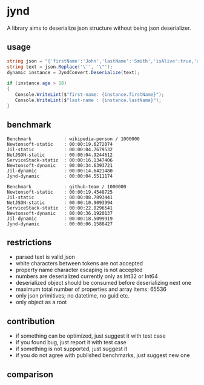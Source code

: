 # jynd

A library aims to deserialize json structure without being json deserializer.

## usage

```` csharp
string json = "{'firstName':'John','lastName':'Smith','isAlive':true,'age':25}";
string text = json.Replace('\'', '\"');
dynamic instance = JyndConvert.Deserialize(text);

if (instance.age > 18)
{
   Console.WriteLint($"first-name: {instance.firstName}");
   Console.WriteLint($"last-name : {instance.lastName}");
}
````

## benchmark

```` text
Benchmark            : wikipedia-person / 1000000
Newtonsoft-static    : 00:00:19.6272074
Jil-static           : 00:00:04.7679532
NetJSON-static       : 00:00:04.9244612
ServiceStack-static  : 00:00:16.1347406
Newtonsoft-dynamic   : 00:00:34.6393721
Jil-dynamic          : 00:00:14.6421480
Jynd-dynamic         : 00:00:04.5511174

Benchmark            : github-team / 1000000
Newtonsoft-static    : 00:00:19.4548725
Jil-static           : 00:00:08.7893441
NetJSON-static       : 00:00:10.9093994
ServiceStack-static  : 00:00:22.8296541
Newtonsoft-dynamic   : 00:00:36.1920137
Jil-dynamic          : 00:00:18.5099919
Jynd-dynamic         : 00:00:06.1588427
````

## restrictions

* parsed text is valid json
* white characters between tokens are not accepted
* property name character escaping is not accepted
* numbers are deserialized currently only as Int32 or Int64
* deserialized object should be consumed before deserializing next one
* maximum total number of properties and array items: 65536
* only json primitives; no datetime, no guid etc.
* only object as a root

## contribution

* if something can be optimized, just suggest it with test case
* if you found bug, just report it with test case
* if something is not supported, just suggest it
* if you do not agree with published benchmarks, just suggest new one

## comparison

